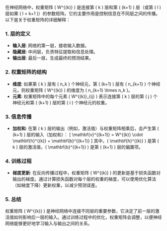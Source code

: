 在神经网络中，权重矩阵 \( W^{(k)} \) 是连接第 \( k \) 层和第 \( (k+1) \) 层（或第 \( l \) 层如果 \( l = k+1 \)）的参数矩阵。它的主要作用是控制信息在不同层之间的传播。以下是关于权重矩阵的详细解释：

### 1. **层的定义**
- **输入层**: 网络的第一层，接收输入数据。
- **隐藏层**: 中间层，负责特征提取和信息处理。
- **输出层**: 最后一层，生成最终的预测结果。

### 2. **权重矩阵的结构**
- **维度**: 如果第 \( k \) 层有 \( n_k \) 个神经元，第 \( (k+1) \) 层有 \( n_{k+1} \) 个神经元，则权重矩阵 \( W^{(k)} \) 的维度为 \( n_{k+1} \times n_k \)。
- **元素**: 权重矩阵中的每个元素 \( W^{(k)}_{ij} \) 表示连接第 \( k \) 层的第 \( j \) 个神经元和第 \( (k+1) \) 层的第 \( i \) 个神经元的权重。

### 3. **信息传播**
- **加权和**: 在第 \( k \) 层的输出（例如，激活值）与权重矩阵相乘后，会产生第 \( (k+1) \) 层的输入（加权和）：
  \[
  \mathbf{v}^{(k+1)} = W^{(k)} \cdot \mathbf{h}^{(k)} + \mathbf{b}^{(k+1)}
  \]
  其中，\( \mathbf{h}^{(k)} \) 是第 \( k \) 层的激活值，\( \mathbf{b}^{(k+1)} \) 是第 \( (k+1) \) 层的偏置项。

### 4. **训练过程**
- **梯度更新**: 在反向传播过程中，权重矩阵 \( W^{(k)} \) 的更新是基于损失函数对输出的梯度。通过计算损失函数对每个层的权重的梯度，可以使用优化算法（如梯度下降）更新权重，以减少预测误差。

### 5. **总结**
权重矩阵 \( W^{(k)} \) 是神经网络中连接不同层的重要参数，它决定了前一层的激活值如何影响后一层的输入。通过训练过程中的优化，权重矩阵会调整，以便神经网络能够更好地学习输入与输出之间的关系。